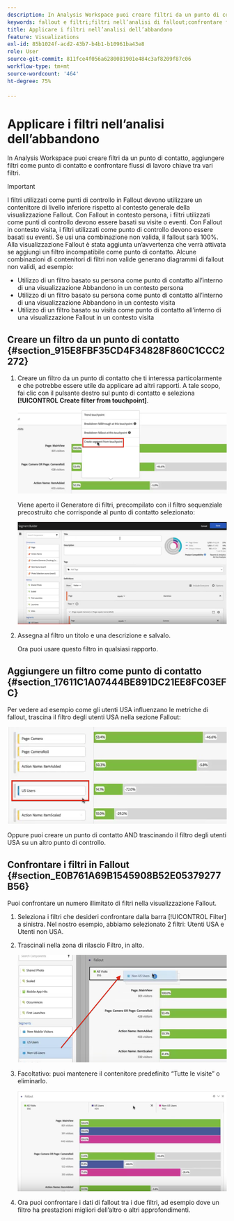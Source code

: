 ```yaml
---
description: In Analysis Workspace puoi creare filtri da un punto di contatto, aggiungere filtri come punto di contatto e confrontare flussi di lavoro chiave tra vari filtri.
keywords: fallout e filtri;filtri nell’analisi di fallout;confrontare filtri di fallout
title: Applicare i filtri nell’analisi dell’abbandono
feature: Visualizations
exl-id: 85b1024f-acd2-43b7-b4b1-b10961ba43e8
role: User
source-git-commit: 811fce4f056a6280081901e484c3af8209f87c06
workflow-type: tm+mt
source-wordcount: '464'
ht-degree: 75%

---
```


# Applicare i filtri nell’analisi dell’abbandono

In Analysis Workspace puoi creare filtri da un punto di contatto, aggiungere filtri come punto di contatto e confrontare flussi di lavoro chiave tra vari filtri.

>[!IMPORTANT]
>
>I filtri utilizzati come punti di controllo in Fallout devono utilizzare un contenitore di livello inferiore rispetto al contesto generale della visualizzazione Fallout. Con Fallout in contesto persona, i filtri utilizzati come punti di controllo devono essere basati su visite o eventi. Con Fallout in contesto visita, i filtri utilizzati come punto di controllo devono essere basati su eventi. Se usi una combinazione non valida, il fallout sarà 100%. Alla visualizzazione Fallout è stata aggiunta un’avvertenza che verrà attivata se aggiungi un filtro incompatibile come punto di contatto. Alcune combinazioni di contenitori di filtri non valide generano diagrammi di fallout non validi, ad esempio:

* Utilizzo di un filtro basato su persona come punto di contatto all’interno di una visualizzazione Abbandono in un contesto persona
* Utilizzo di un filtro basato su persona come punto di contatto all’interno di una visualizzazione Abbandono in un contesto visita
* Utilizzo di un filtro basato su visita come punto di contatto all’interno di una visualizzazione Fallout in un contesto visita

## Creare un filtro da un punto di contatto {#section_915E8FBF35CD4F34828F860C1CCC2272}

1. Creare un filtro da un punto di contatto che ti interessa particolarmente e che potrebbe essere utile da applicare ad altri rapporti. A tale scopo, fai clic con il pulsante destro sul punto di contatto e seleziona **[!UICONTROL Create filter from touchpoint]**.

   ![Menu a discesa Punto di contatto con Crea segmento dal punto di contatto evidenziato.](assets/segment-from-touchpoint.png)

   Viene aperto il Generatore di filtri, precompilato con il filtro sequenziale precostruito che corrisponde al punto di contatto selezionato:

   ![Il Generatore di filtri visualizza il filtro sequenziale precompilato e precompilato.](assets/segment-builder.png)

1. Assegna al filtro un titolo e una descrizione e salvalo.

   Ora puoi usare questo filtro in qualsiasi rapporto.

## Aggiungere un filtro come punto di contatto {#section_17611C1A07444BE891DC21EE8FC03EFC}

Per vedere ad esempio come gli utenti USA influenzano le metriche di fallout, trascina il filtro degli utenti USA nella sezione Fallout:

![Il filtro Utenti USA selezionato ed evidenziato da trascinare nell&#39;abbandono.](assets/segment-touchpoint.png)

Oppure puoi creare un punto di contatto AND trascinando il filtro degli utenti USA su un altro punto di controllo.

## Confrontare i filtri in Fallout {#section_E0B761A69B1545908B52E05379277B56}

Puoi confrontare un numero illimitato di filtri nella visualizzazione Fallout.

1. Seleziona i filtri che desideri confrontare dalla barra [!UICONTROL Filter] a sinistra. Nel nostro esempio, abbiamo selezionato 2 filtri: Utenti USA e Utenti non USA.
1. Trascinali nella zona di rilascio Filtro, in alto.

   ![Visualizzazione Abbandono con i filtri selezionati e la freccia rossa che punta alla zona di rilascio Filtro.](assets/segment-drop.png)

1. Facoltativo: puoi mantenere il contenitore predefinito “Tutte le visite” o eliminarlo.

   ![Fallout che mostra tutte le visite insieme ai due filtri trascinati nel passaggio precedente.](assets/seg-compare.png)

1. Ora puoi confrontare i dati di fallout tra i due filtri, ad esempio dove un filtro ha prestazioni migliori dell’altro o altri approfondimenti.

